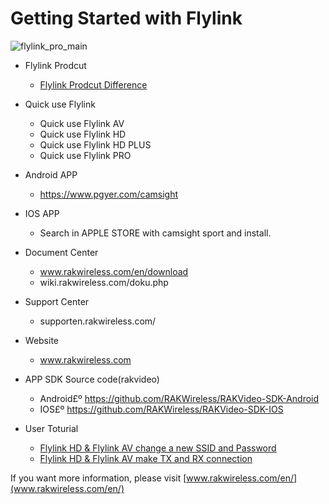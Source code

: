 # Getting Started with Flylink 


![flylink_pro_main](https://github.com/RAKWireless/Flylink/blob/master/img/flylink_pro_main.png)

- Flylink Prodcut
  -   [Flylink Prodcut Difference](http://wiki.rakwireless.com/doku.php?id=video-product:flylink)
- Quick use Flylink
  - Quick use Flylink AV
  - Quick use Flylink HD
  - Quick use Flylink HD PLUS
  - Quick use Flylink PRO

- Android APP     
  - https://www.pgyer.com/camsight 
- IOS APP 
  -  Search in APPLE STORE with camsight sport and install.
- Document Center
  - www.rakwireless.com/en/download 
  - wiki.rakwireless.com/doku.php
- Support Center
  - supporten.rakwireless.com/
- Website
  - www.rakwireless.com
- APP SDK Source code(rakvideo)
  -  Android£º https://github.com/RAKWireless/RAKVideo-SDK-Android
  -  IOS£º     https://github.com/RAKWireless/RAKVideo-SDK-IOS
- User Toturial
  -  [Flylink HD & Flylink AV change a new SSID and Password](https://github.com/RAKWireless/Flylink/wiki/Flylink-HD-&-Flylink-AV-change-a-new-SSID-and-Password)
  -  [Flylink HD & Flylink AV make TX and RX connection](https://github.com/RAKWireless/Flylink/wiki/Flylink-HD-&-Flylink-AV-make-TX-and-RX-connection)

If you want more information, please visit [www.rakwireless.com/en/](www.rakwireless.com/en/)
